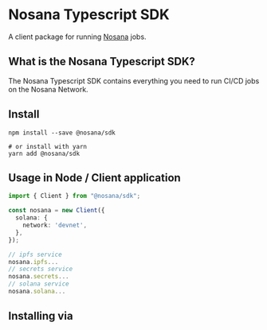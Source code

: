 # Nosana Typescript SDK

A client package for running [Nosana](https://nosana.io/) jobs.

## What is the Nosana Typescript SDK?

The Nosana Typescript SDK contains everything you need to run CI/CD jobs on the Nosana Network.

## Install

```shell
npm install --save @nosana/sdk

# or install with yarn
yarn add @nosana/sdk
```
## Usage in Node / Client application 

```ts
import { Client } from "@nosana/sdk";

const nosana = new Client({
  solana: {
    network: 'devnet',
  },
});

// ipfs service
nosana.ipfs...
// secrets service
nosana.secrets...
// solana service
nosana.solana...
```

## Installing via <script> tag

```html
<script src="https://unpkg.com/@nosana/sdk"></script>

<script>
const nosana = new Nosana.Client({
  solana: {
    network: 'devnet',
  },
});
</script>
```

## Documentation

Please [visit our documentation](https://docs.nosana.io/) for a full list of commands and examples.